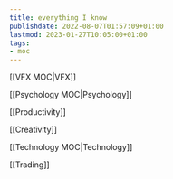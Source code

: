 ```yaml
---
title: everything I know
publishdate: 2022-08-07T01:57:09+01:00
lastmod: 2023-01-27T10:05:00+01:00
tags: 
- moc
---
```








[[VFX MOC|VFX]]

[[Psychology MOC|Psychology]]

[[Productivity]]

[[Creativity]]

[[Technology MOC|Technology]]

[[Trading]]





